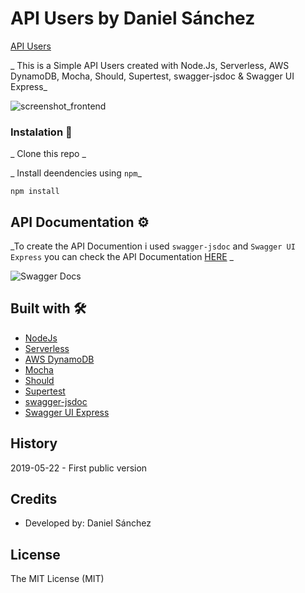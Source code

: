 # API Users by Daniel Sánchez

[API Users](https://j0yajjaeih.execute-api.us-east-1.amazonaws.com/prod/) 

_ This is a Simple API Users created with Node.Js, Serverless, AWS DynamoDB, Mocha, Should, Supertest, swagger-jsdoc & Swagger UI Express_

![screenshot_frontend](https://user-images.githubusercontent.com/42616141/58219937-c2893f00-7cda-11e9-9e01-c474cd2bfd0a.png)

### Instalation 🔧

_ Clone this repo _

_ Install deendencies using `npm`_

```
npm install
```

## API Documentation ⚙️

_To create the API Documention i used `swagger-jsdoc` and `Swagger UI Express` you can check the API Documentation [HERE](https://j0yajjaeih.execute-api.us-east-1.amazonaws.com/prod/api-docs) _

![Swagger Docs](https://user-images.githubusercontent.com/42616141/58219801-2e1edc80-7cda-11e9-83ce-3aa29dad14f1.png)


## Built with 🛠️

* [NodeJs](https://nodejs.org/es/) 
* [Serverless](https://serverless.com/) 
* [AWS DynamoDB](https://aws.amazon.com/es/dynamodb/) 
* [Mocha](https://mochajs.org/) 
* [Should](https://shouldjs.github.io/) 
* [Supertest](https://github.com/visionmedia/supertest) 
* [swagger-jsdoc](https://github.com/Surnet/swagger-jsdoc) 
* [Swagger UI Express](https://www.npmjs.com/package/swagger-ui-express) 

## History
2019-05-22 - First public version

## Credits
- Developed by: Daniel Sánchez

## License
The MIT License (MIT)